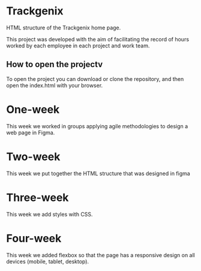 # Trackgenix

HTML structure of the Trackgenix home page.

This project was developed with the aim of facilitating the
record of hours worked by each employee in each project and work team.

## How to open the projectv
To open the project you can download or clone the repository, and then open the index.html with your browser.

# One-week
This week we worked in groups applying agile methodologies to design a web page in Figma.

# Two-week
This week we put together the HTML structure that was designed in figma

# Three-week
This week we add styles with CSS.

# Four-week
This week we added flexbox so that the page has a responsive design on all devices (mobile, tablet, desktop).

